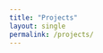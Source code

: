 ```yaml
---
title: "Projects"
layout: single
permalink: /projects/
---
```


<style>
.projects-container {
  display: grid;
  grid-template-columns: repeat(2, 1fr);
  gap: 2.5rem;
  padding: 2rem 0;
}

.project-card {
  border: 1px solid #eaeaea;
  border-radius: 12px;
  overflow: hidden;
  transition: transform 0.3s cubic-bezier(0.4, 0, 0.2, 1);
  background: white;
}

.project-card:hover {
  transform: translateY(-5px);
  box-shadow: 0 10px 20px rgba(0,0,0,0.08);
}

.project-image {
  position: relative;
  overflow: hidden;
}

.project-image img {
  width: 100%;
  height: 280px; /* Görsel yüksekliği artırıldı */
  object-fit: cover;
  object-position: top;
  border-bottom: 4px solid #6f777d;
  transition: transform 0.3s ease;
}

.project-image:hover img {
  transform: scale(1.03);
}

.project-content {
  padding: 2rem;
}

.project-content h3 {
  margin: 0 0 1rem;
  font-size: 1.5rem;
  color: #2d3748;
}

.project-content p {
  color: #4a5568;
  line-height: 1.6;
  margin-bottom: 1.5rem;
}

.project-tags {
  display: flex;
  flex-wrap: wrap;
  gap: 0.5rem;
  margin-bottom: 1.5rem;
}

.tag {
  background: #f7fafc;
  border: 1px solid #e2e8f0;
  color: #2d3748;
  padding: 0.4rem 0.8rem;
  border-radius: 20px;
  font-size: 0.85rem;
}

.project-links {
  display: flex;
  gap: 1rem;
}

@media (max-width: 768px) {
  .projects-container {
    grid-template-columns: 1fr;
    gap: 2rem;
  }
  
  .project-image img {
    height: 220px; /* Mobilde biraz küçült */
  }
  
  .project-content {
    padding: 1.5rem;
  }
}
</style>

